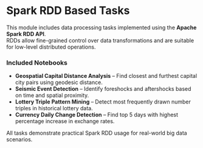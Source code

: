 # Spark RDD Based Tasks

This module includes data processing tasks implemented using the **Apache Spark RDD API**.  
RDDs allow fine-grained control over data transformations and are suitable for low-level distributed operations.

### Included Notebooks
- **Geospatial Capital Distance Analysis** – Find closest and furthest capital city pairs using geodesic distance.
- **Seismic Event Detection** – Identify foreshocks and aftershocks based on time and spatial proximity.
- **Lottery Triple Pattern Mining** – Detect most frequently drawn number triples in historical lottery data.
- **Currency Daily Change Detection** – Find top 5 days with highest percentage increase in exchange rates.

All tasks demonstrate practical Spark RDD usage for real-world big data scenarios.

